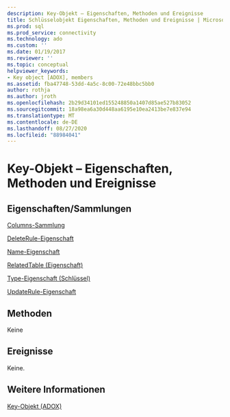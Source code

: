 ```yaml
---
description: Key-Objekt – Eigenschaften, Methoden und Ereignisse
title: Schlüsselobjekt Eigenschaften, Methoden und Ereignisse | Microsoft-Dokumentation
ms.prod: sql
ms.prod_service: connectivity
ms.technology: ado
ms.custom: ''
ms.date: 01/19/2017
ms.reviewer: ''
ms.topic: conceptual
helpviewer_keywords:
- Key object [ADOX], members
ms.assetid: fba47748-53dd-4a5c-8c00-72e48bbc5bb0
author: rothja
ms.author: jroth
ms.openlocfilehash: 2b29d34101ed155248850a1407d85ae527b83052
ms.sourcegitcommit: 18a98ea6a30d448aa6195e10ea2413be7e837e94
ms.translationtype: MT
ms.contentlocale: de-DE
ms.lasthandoff: 08/27/2020
ms.locfileid: "88984041"
---
```

# <a name="key-object-properties-methods-and-events"></a>Key-Objekt – Eigenschaften, Methoden und Ereignisse
## <a name="propertiescollections"></a>Eigenschaften/Sammlungen  
 [Columns-Sammlung](./columns-collection-adox.md)  
  
 [DeleteRule-Eigenschaft](./deleterule-property-adox.md)  
  
 [Name-Eigenschaft](./name-property-adox.md)  
  
 [RelatedTable (Eigenschaft)](./relatedtable-property-adox.md)  
  
 [Type-Eigenschaft (Schlüssel)](./type-property-key-adox.md)  
  
 [UpdateRule-Eigenschaft](./updaterule-property-adox.md)  
  
## <a name="methods"></a>Methoden  
 Keine  
  
## <a name="events"></a>Ereignisse  
 Keine.  
  
## <a name="see-also"></a>Weitere Informationen  
 [Key-Objekt (ADOX)](./key-object-adox.md)